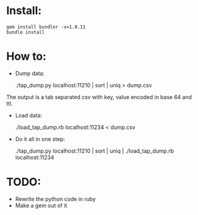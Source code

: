 # Install:

    gem install bundler -v=1.0.11
    bundle install

# How to:

* Dump data:

    ./tap_dump.py localhost:11210 | sort | uniq > dump.csv

The output is a tab separated csv with key, value encoded in base 64 and ttl.

* Load data:

    ./load_tap_dump.rb localhost:11234 < dump.csv

* Do it all in one step:

    ./tap_dump.py localhost:11210 | sort | uniq | ./load_tap_dump.rb localhost:11234

# TODO:

* Rewrite the python code in ruby
* Make a gem out of it
